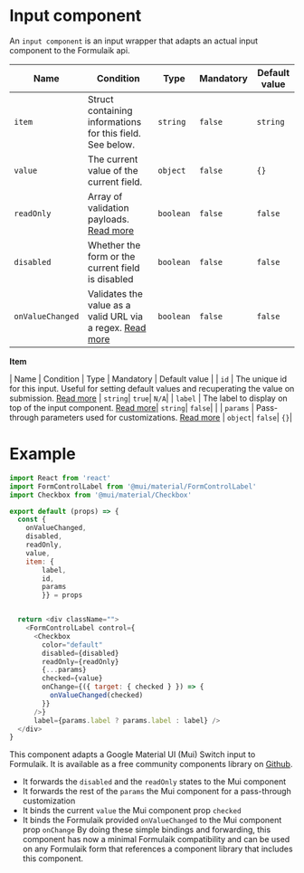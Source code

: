 # Input component

An `input component` is an input wrapper that adapts an actual input component to the Formulaik api.


| Name     | Condition              | Type | Mandatory | Default value |
| ------------------- | -------------------------- | -- | -- | -- |
| `item`  | Struct containing informations for this field. See below. | `string` | `false`| `string`|
| `value` | The current value of the current field. | `object`| `false`| `{}`|
| `readOnly`| Array of validation payloads. [Read more](../input/validations) |  `boolean`| `false`| `false`|
| `disabled` | Whether the form or the current field is disabled  | `boolean`| `false`| `false`| 
| `onValueChanged` | Validates the value as a valid URL via a regex. [Read more](../input/multi) | `boolean`| `false`| `false`|

**Item**

| Name     | Condition              | Type | Mandatory | Default value |
| `id` | The unique id for this input. Useful for setting default values and recuperating the value on submission. [Read more](../input/overview) | `string`| `true`| `N/A`|
| `label` | The label to display on top of the input component. [Read more](../input/overview)| `string`| `false`| |
| `params` | Pass-through parameters used for customizations. [Read more](../input/overview) | `object`| `false`| `{}`|

# Example 
```js
import React from 'react'
import FormControlLabel from '@mui/material/FormControlLabel'
import Checkbox from '@mui/material/Checkbox'

export default (props) => {
  const { 
    onValueChanged, 
    disabled,
    readOnly,
    value, 
    item: { 
        label, 
        id, 
        params 
        }} = props


  return <div className="">
    <FormControlLabel control={
      <Checkbox
        color="default"
        disabled={disabled}
        readOnly={readOnly}
        {...params}
        checked={value}
        onChange={({ target: { checked } }) => {
          onValueChanged(checked)
        }}
      />}
      label={params.label ? params.label : label} />
  </div>
}
```

This component adapts a Google Material UI (Mui) Switch input to Formulaik.
It is available as a free community components library on [Github](https://github.com/formulaik-community/formulaik-mui-react).
- It forwards the `disabled` and the `readOnly` states to the Mui component
- It forwards the rest of the `params` the Mui component for a pass-through customization
- It binds the current `value` the Mui component prop `checked`
- It binds the Formulaik provided `onValueChanged` to the Mui component prop `onChange`
By doing these simple bindings and forwarding, this component has now a minimal Formulaik compatibility and can be used on any Formulaik form that references a component library that includes this component.
